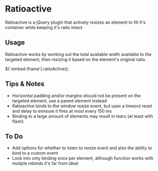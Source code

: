 Ratioactive
===

Ratioactive is a jQuery plugin that actively resizes an element to fill it's container while keeping it's ratio intact


Usage
---
Ratioactive works by working out the total available width available to the targeted element, then resizing it based on the element's original ratio.

$('.embed iframe').ratioActive();


Tips & Notes
---
* Horizontal padding and/or margins should not be present on the targeted element, use a parent element instead
* Ratioactive binds to the window resize event, but uses a timeout reset and delay to ennsure it fires at *most* every 150 ms
* Binding to a large amount of elements may result in tears (at least with flash)

To Do
---
* Add options for whether to listen to resize event and also the ability to bind to a custom event
* Look into only binding once per element, although function works with mutiple rebinds it's far from ideal